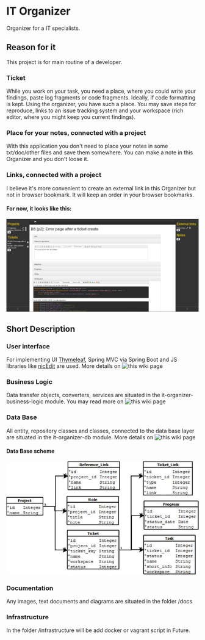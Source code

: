 # IT Organizer #

Organizer for a IT specialists.

## Reason for it ##

This project is for main routine of a developer.

### Ticket
While you work on your task, you need a place, where you could write your findings, paste log fragments or code fragments. Ideally, if code formatting is kept.
Using the organizer, you have such a place.
You may save steps for reproduce, links to an issue tracking system and your workspace (rich editor, where you might keep you current findings).

### Place for your notes, connected with a project
With this application you don't need to place your notes in some txt/doc/other files and save them somewhere.
You can make a note in this Organizer and you don't loose it.

### Links, connected with a project
I believe it's more convenient to create an external link in this Organizer but not in browser bookmark.
It will keep an order in your browser bookmarks.

#### For now, it looks like this:
![Demo screen shot](https://github.com/aleksei-khitev/it-organizer/blob/ui_based_on_spring_mvc/docs/demo_screenshot.JPG)

## Short Description

### User interface
For implementing UI [Thymeleaf](https://www.thymeleaf.org/), Spring MVC via Spring Boot and JS libraries like [nicEdit](http://nicedit.com/) are used.
More details on ![this wiki page](https://github.com/aleksei-khitev/it-organizer/wiki/it-organizer-web)

### Business Logic
Data transfer objects, converters, services are situated in the it-organizer-business-logic module.
You may read more on ![this wiki page](https://github.com/aleksei-khitev/it-organizer/wiki/it-organizer-business-logic)

### Data Base
All entity, repository classes and classes, connected to the data base layer are situated in the it-organizer-db module.
More details on ![this wiki page](https://github.com/aleksei-khitev/it-organizer/wiki/it-organizer-db)

#### Data Base scheme
![Data Base scheme](https://github.com/aleksei-khitev/it-organizer/blob/ui_based_on_spring_mvc/docs/db_diagram.jpeg)

### Documentation
Any images, text documents and diagrams are situated in the folder /docs

### Infrastructure
In the folder /infrastructure will be add docker or vagrant script in Future.